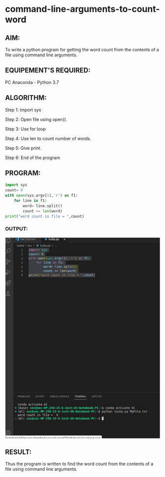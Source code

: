 # command-line-arguments-to-count-word
## AIM:
To write a python program for getting the word count from the contents of a file using command line arguments.
## EQUIPEMENT'S REQUIRED: 
PC
Anaconda - Python 3.7
## ALGORITHM: 
Step 1: import sys

Step 2: Open file using open().

Step 3: Use for loop

Step 4: Use len to count number of words.

Step 5: Give print.

Step 6: End of the program

## PROGRAM:
```python
import sys
count= 0
with open(sys.argv[1],'r') as f1:
    for line in f1:
        word= line.split()
        count += len(word)
print("word count in file = ",count)
```

### OUTPUT:
![out](ou.png)



## RESULT:
Thus the program is written to find the word count from the contents of a file using command line arguments.
